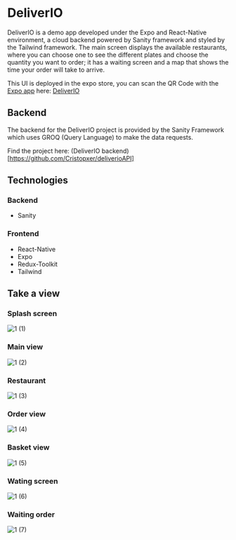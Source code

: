 # DeliverIO

DeliverIO is a demo app developed under the Expo and React-Native environment, a cloud backend powered by Sanity framework and styled by the Tailwind framework.
The main screen displays the available restaurants, where you can choose one to see the different plates and choose the quantity you want to order; it has a waiting screen and a map that shows the time your order will take to arrive.

This UI is deployed in the expo store, you can scan the QR Code with the [Expo app](https://expo.dev/client) here: [DeliverIO](https://expo.dev/@cristopxer/deliverio)

## Backend

The backend for the DeliverIO project is provided by the Sanity Framework which uses GROQ (Query Language) to make the data requests.

Find the project here: (DeliverIO backend)[https://github.com/Cristopxer/deliverioAPI]

## Technologies

### Backend

* Sanity

### Frontend

* React-Native
* Expo
* Redux-Toolkit
* Tailwind

## Take a view

### Splash screen

![1 (1)](https://user-images.githubusercontent.com/49459233/213342950-3ef2bddb-0ad7-4265-87b1-396f94b7cafd.png)


### Main view

![1 (2)](https://user-images.githubusercontent.com/49459233/213342961-f9a7f3df-aca2-4dbc-a7c4-c6110734e91a.png)


### Restaurant

![1 (3)](https://user-images.githubusercontent.com/49459233/213342980-572ef6d6-c90a-4c9a-898c-aa0920d8b10d.png)


### Order view

![1 (4)](https://user-images.githubusercontent.com/49459233/213342989-0bf5e41d-131a-4a6d-abf0-3ef04f1c5b1e.png)


### Basket view

![1 (5)](https://user-images.githubusercontent.com/49459233/213343002-7946c6c0-2ddc-4fd0-8643-39b9182298d6.png)


### Wating screen

![1 (6)](https://user-images.githubusercontent.com/49459233/213343016-f4821a2d-7975-433f-b34a-013d2f0cb67b.png)


### Waiting order

![1 (7)](https://user-images.githubusercontent.com/49459233/213343031-ce31fa8e-e3ec-47a3-81bf-ef716fbb409c.png)

